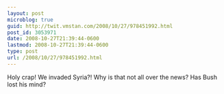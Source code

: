 ```yaml
---
layout: post
microblog: true
guid: http://twit.vmstan.com/2008/10/27/978451992.html
post_id: 3053971
date: 2008-10-27T21:39:44-0600
lastmod: 2008-10-27T21:39:44-0600
type: post
url: /2008/10/27/978451992.html
---
```

Holy crap! We invaded Syria?! Why is that not all over the news? Has Bush lost his mind?
